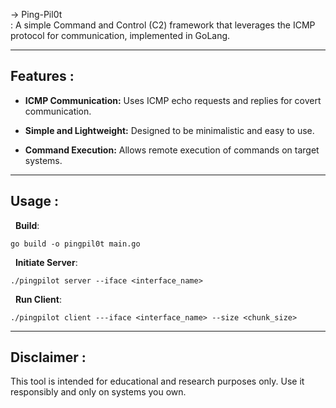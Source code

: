 
&rarr; Ping-Pil0t \
: A simple Command and Control (C2) framework that leverages the ICMP protocol for communication, implemented in GoLang.

---

## **Features** :

- **ICMP Communication:** Uses ICMP echo requests and replies for covert communication.

- **Simple and Lightweight:** Designed to be minimalistic and easy to use.

- **Command Execution:** Allows remote execution of commands on target systems.
---

## **Usage** :

$~$ **Build**:

```
go build -o pingpil0t main.go
```

$~$ **Initiate Server**:

```
./pingpilot server --iface <interface_name>
```

$~$ **Run Client**:

```
./pingpilot client ---iface <interface_name> --size <chunk_size>
```

---

## **Disclaimer** :

This tool is intended for educational and research purposes only. Use it responsibly and only on systems you own.
